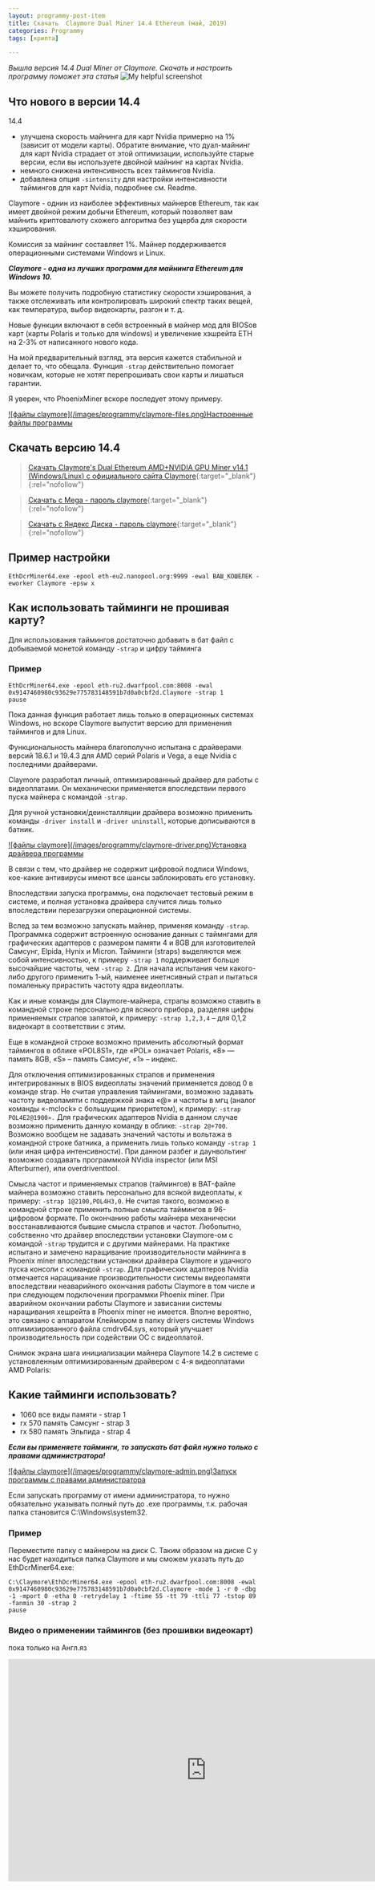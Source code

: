 ```yaml
---
layout: programmy-post-item
title: Скачать  Claymore Dual Miner 14.4 Ethereum (май, 2019)
categories: Programmy
tags: [крипта]

---
```

*Вышла версия 14.4 Dual Miner от Claymore. Скачать и настроить программу поможет эта статья*
![My helpful screenshot](/images/programmy/claymore-miner-14.4.png)


## Что нового в версии 14.4

14.4
<ul>
  <li>улучшена скорость майнинга для карт Nvidia примерно на 1% (зависит от модели карты). Обратите внимание, что дуал-майнинг для карт Nvidia страдает от этой оптимизации, используйте старые версии, если вы используете двойной майнинг на картах Nvidia.</li>
  <li>немного снижена интенсивность всех таймингов Nvidia.</li>
  <li>добавлена опция <code>-sintensity</code> для настройки интенсивности таймингов для карт Nvidia, подробнее см. Readme.</li>
</ul>


Claymore - однин из наиболее эффективных майнеров Ethereum, так как имеет двойной режим добычи Ethereum, который позволяет вам майнить криптовалюту схожего алгоритма без ущерба для скорости хэширования. 

Комиссия за майнинг составляет 1%. Майнер поддерживается операционными системами Windows и Linux.
 
***Claymore - одна из лучших программ для майнинга Ethereum для Windows 10.***


Вы можете получить подробную статистику скорости хэширования, а также отслеживать или контролировать широкий спектр таких вещей, как температура, выбор видеокарты, разгон и т. д.

Новые функции включают в себя встроенный в майнер мод для BIOSов карт (карты Polaris и только для windows) и увеличение хэшрейта ETH на 2-3% от написанного нового кода. 

На мой предварительный взгляд, эта версия кажется стабильной и делает то, что обещала. Функция <code>-strap</code> действительно помогает новичкам, которые не хотят перепрошивать свои карты и лишаться гарантии.

Я уверен, что PhoenixMiner вскоре последует этому примеру.


<a href="/images/programmy/claymore-files.png" class="gray lightbox-image current">
![файлы claymore](/images/programmy/claymore-files.png)<span class="img-tit nev">Настроенные файлы программы</span>
</a>



## Скачать версию 14.4
> [Скачать Claymore's Dual Ethereum AMD+NVIDIA GPU Miner v14.1 (Windows/Linux) с официального сайта Claymore](https://claymore-dual.github.io/ru){:target="_blank"}{:rel="nofollow"}
 
> [Скачать с Mega - пароль claymore](https://mega.nz/#!mDgSiYLY!F7B9D6pe-S6c75JI4QsYZpLJRRcwkiGVvmZ7MFQQYZs){:target="_blank"}{:rel="nofollow"}
 
>[Скачать с Яндекс Диска - пароль claymore](https://yadi.sk/d/0NZUnWazj06UZQ){:target="_blank"}{:rel="nofollow"}

##  Пример настройки

```
EthDcrMiner64.exe -epool eth-eu2.nanopool.org:9999 -ewal ВАШ_КОШЕЛЕК -eworker Claymore -epsw x

```

##  Как использовать тайминги не прошивая карту?


Для использования таймингов достаточно добавить в бат файл с добываемой монетой команду <code>-strap</code> и цифру тайминга

###  Пример

```
EthDcrMiner64.exe -epool eth-ru2.dwarfpool.com:8008 -ewal 0x9147460980c93629e775783148591b7d0a0cbf2d.Claymore -strap 1
pause 

```

Пока данная функция работает  лишь только в операционных системах Windows, но вскоре Claymore выпустит версию для применения таймингов и для Linux.

Функциональность майнера благополучно испытана с драйверами версий 18.6.1 и 19.4.3 для AMD серий Polaris и Vega, а еще Nvidia с последними драйверами.

Claymore разработал личный, оптимизированный драйвер для работы с видеоплатами. Он механически применяется впоследствии первого пуска майнера с командой <code>-strap</code>.

Для ручной установки/деинсталляции драйвера возможно применить команды <code>-driver install</code> и <code>-driver uninstall</code>, которые дописываются в батник.

<a href="/images/programmy/claymore-driver.png" class="gray lightbox-image current">
![файлы claymore](/images/programmy/claymore-driver.png)<span class="img-tit nev">Установка драйвера программы</span>
</a>


В связи с тем,  что драйвер не содержит цифровой подписи Windows, кое-какие антивирусы имеют все шансы заблокировать его установку. 

Впоследствии запуска программы, она подключает тестовый режим в системе, и полная установка драйвера случится лишь только впоследствии перезагрузки операционной системы.

Вслед за тем возможно запускать майнер, применяя команду <code>-strap</code>. Программка содержит встроенную основание данных с таймнгами для графических адаптеров с размером памяти 4 и 8GB для изготовителей Самсунг, Elpida, Hynix и Micron. Тайминги (straps) выделяются меж собой интенсивностью, к примеру <code>-strap 1</code> поддерживает больше высочайшие частоты, чем <code>-strap 2</code>. Для начала испытания чем какого-либо другого применить 1-ый, наименее инетнсивный страп и пытаться помаленьку прирастить частоту ядра видеоплаты.

Как и иные команды для Claymore-майнера, страпы возможно ставить в командной строке персонально для всякого прибора, разделяя цифры применяемых страпов запятой, к примеру: <code>-strap 1,2,3,4</code> – для 0,1,2 видеокарт в соответствии с этим.

Еще в командной строке возможно применить абсолютный формат таймингов в облике «POL8S1», где «POL» означает Polaris, «8» — память 8GB, «S» – память Самсунг, «1» – индекс.

Для отключения оптимизированных страпов и применения интегрированных в BIOS видеоплаты значений применяется довод 0 в команде strap.
Не считая управления таймингами, возможно задавать частоту видеопамяти с поддержкой знака «@» и частоты в мгц (аналог команды «-mclock» с большущим приоритетом), к примеру: <code>-strap POL4E2@1900».</code>
Для графических адаптеров Nvidia в данном случае возможно применить данную команду в облике: <code>-strap 2@+700</code>.
Возможно вообщем не задавать значений частоты и вольтажа в командной строке батника, а применить лишь только команду <code>-strap 1</code> (или иная цифра интенсивности). При данном разбег и даунвольтинг возможно создавать программкой NVidia inspector (или MSI Afterburner), или overdriventtool.

Смысла частот и применяемых страпов (таймингов) в BAT-файле майнера возможно ставить персонально для всякой видеоплаты, к примеру: <code>-strap 1@2100,POL4H3,0</code>. Не считая такого, возможно в командной строке применить полные смысла таймингов в 96-цифровом формате.
По окончанию работы майнера механически восстанавливаются бывшие смысла страпов и частот.
Любопытно, собственно что драйвер впоследствии установки Claymore-ом с командой <code>-strap</code> трудится и с другими майнерами. На практике испытано и замечено наращивание производительности майнинга в Phoenix miner впоследствии установки драйвера Claymore и удачного пуска консоли с командой <code>-strap</code>.
Для графических адаптеров Nvidia отмечается наращивание производительности системы видеопамяти впоследствии неаварийного окончания работы Claymore в том числе и при следующем подключении программки Phoenix miner. При аварийном окончании работы Claymore и зависании системы наращивания хешрейта в Phoenix miner не имеется. Вполне вероятно, это связано с аппаратом Клеймором в папку drivers системы Windows оптимизированного файла cmdrv64.sys, который улучшает производительность при содействии ОС с видеоплатой.

Снимок экрана шага инициализации майнера Claymore 14.2 в системе с установленным оптимизированным драйвером с 4-я видеоплатами AMD Polaris:



##  Какие тайминги использовать?

* 1060 все виды памяти - strap 1
* rx 570 память Самсунг - strap 3
* rx 580 память Эльпида - strap 4

***Если вы применяете тайминги, то запускать бат файл нужно только с правами администратора!***

<a href="/images/programmy/claymore-admin.png" class="gray lightbox-image current">
![файлы claymore](/images/programmy/claymore-admin.png)<span class="img-tit nev">Запуск программы с правами администратора</span>
</a>

Если запускать программу от имени администратора, то нужно обязательно указывать полный путь до .exe программы, т.к. рабочая папка становится C:\Windows\system32.

###  Пример

Переместите папку с майнером на диск C. Таким образом на диске C у нас будет находиться папка Claymore и мы сможем указать путь до EthDcrMiner64.exe:

```
C:\Claymore\EthDcrMiner64.exe -epool eth-ru2.dwarfpool.com:8008 -ewal 0x9147460980c93629e775783148591b7d0a0cbf2d.Claymore -mode 1 -r 0 -dbg -1 -mport 0 -etha 0 -retrydelay 1 -ftime 55 -tt 79 -ttli 77 -tstop 89 -fanmin 30 -strap 2
pause
```

### Видео о применении таймингов (без прошивки видеокарт)

пока только на Англ.яз

<div class="video mar">
<iframe width="789" height="444" src="https://www.youtube.com/embed/2Rjw7ErSGiY" frameborder="0" allow="accelerometer; autoplay; encrypted-media; gyroscope; picture-in-picture" allowfullscreen></iframe>
</div>

